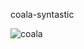 coala-syntastic

![coala](https://files.gitter.im/coala/coala/IRBP/Screen-Shot-2017-04-25-at-12.45.59-PM.png)
